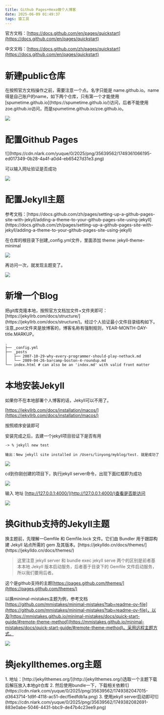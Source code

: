 ```yaml
---
title: Github Pages+Hexo做个人博客
date: 2025-06-09 01:49:37
tags: 猿工具
---
```


官方文档：[https://docs.github.com/en/pages/quickstart](https://docs.github.com/en/pages/quickstart)

中文文档：[https://docs.github.com/zh/pages/quickstart](https://docs.github.com/en/pages/quickstart)

<h1 id="wrbQf">新建public仓库</h1>
在按照官方文档操作之前，需要注意一个点。名字只能是 name.github.io。name得是自己账户的name，如下两个仓库，只有第一个才能使用[spumetime.github.io](https://spumetime.github.io/)访问，后者不能使用zoe.github.io访问，而是spumetime.github.io/zoe.github.io。

![](https://cdn.nlark.com/yuque/0/2025/png/35639562/1749360496115-0ea7900a-4970-4eaa-9d3c-9fc0f664e195.png)

<h1 id="r1WM0">配置Github Pages</h1>
![](https://cdn.nlark.com/yuque/0/2025/png/35639562/1749361066195-ed017349-0b28-4a4f-a0d4-eb65427d31e3.png)

可以输入网址验证是否成功

![](https://cdn.nlark.com/yuque/0/2025/png/35639562/1749362165509-40a6c726-6fca-47a1-81f2-4c73690712f3.png)

<h1 id="k12ZT">配置Jekyll主题</h1>
参考文档：[https://docs.github.com/zh/pages/setting-up-a-github-pages-site-with-jekyll/adding-a-theme-to-your-github-pages-site-using-jekyll](https://docs.github.com/zh/pages/setting-up-a-github-pages-site-with-jekyll/adding-a-theme-to-your-github-pages-site-using-jekyll)

在仓库的根目录下创建_config.yml文件，里面添加  theme: jekyll-theme-minimal 

![](https://cdn.nlark.com/yuque/0/2025/png/35639562/1749362292690-16e9c377-81d8-4a19-ab09-00501ba39546.png)

再访问一次，就发现主题变了。

![](https://cdn.nlark.com/yuque/0/2025/png/35639562/1749362009060-333752d1-31ae-417c-8ee7-6bf527ba027a.png)

<h1 id="UsBpV">新增一个Blog</h1>
把git库克隆本地，按照官方文档加文件+文件夹即可：[https://jekyllrb.com/docs/structure/](https://jekyllrb.com/docs/structure/)。经过个人验证最小文件目录结构如下。注意_post文件夹是放博客的，博客名称有强制规则，YEAR-MONTH-DAY-title.MARKUP。

```shell
.
├── _config.yml
├── _posts
│   ├── 2007-10-29-why-every-programmer-should-play-nethack.md
│   └── 2009-04-26-barcamp-boston-4-roundup.md
└── index.html # can also be an 'index.md' with valid front matter

```

<h1 id="xGrcC">本地安装Jekyll</h1>
如果你不在本地部署个人博客的话，Jekyll可以不用了。

[https://jekyllrb.com/docs/installation/macos/](https://jekyllrb.com/docs/installation/macos/)

按照顺序安装即可

安装完成之后，去建一个jekyll项目验证下是否有用

```shell
-> % jekyll new test

输出：New jekyll site installed in /Users/linyong/myblog/test. 就是成功了

```

![](https://cdn.nlark.com/yuque/0/2025/png/35639562/1749367132097-56b51dae-728f-4ee7-88bc-2687a369e8cf.png)

cd到你刚创建的项目下，执行jekyll server命令，出现下面红框即为成功

![](https://cdn.nlark.com/yuque/0/2025/png/35639562/1749367392776-abc613c1-e7f1-4db2-9024-20c5b7f2f4ac.png)

输入 地址 [http://127.0.0.1:4000/](http://127.0.0.1:4000/)查看是否能访问

![](https://cdn.nlark.com/yuque/0/2025/png/35639562/1749367437298-134ecbc3-0245-4c6a-9a5e-edb57239e607.png)

<h1 id="wKRo7">换Github支持的Jekyll主题</h1>
换主题前，先理解一Gemfile 和 Gemfile.lock 文件。它们由 Bundler 用于跟踪构建 Jekyll 站点所需的 gem 及其版本。[https://jekylldo.cn/docs/themes/](https://jekylldo.cn/docs/themes/)

> 这里注意 jekyll server 和 bundle exec jekyll serve 两个的区别是前者基本本地 Jekyll 版本启动服务，后者基于目录下的 Gemfile 文件启动服务，所以我们要用后者。
>

这个是github支持的主题[https://pages.github.com/themes/](https://pages.github.com/themes/)

以换minimal-mistakes主题为例，参考文档 [https://github.com/mmistakes/minimal-mistakes?tab=readme-ov-file](https://github.com/mmistakes/minimal-mistakes?tab=readme-ov-file)，以及[https://mmistakes.github.io/minimal-mistakes/docs/quick-start-guide/#remote-theme-method](https://mmistakes.github.io/minimal-mistakes/docs/quick-start-guide/#remote-theme-method)。采用远程主题方式。

![](https://cdn.nlark.com/yuque/0/2025/png/35639562/1749375088228-32d225c6-52f8-4864-96b4-0506d75887d7.png)

<h1 id="Nx0fc">换jekyllthemes.org主题</h1>
1. 地址：[http://jekyllthemes.org/](http://jekyllthemes.org/)选取一个主题下载后解压放入本地git仓库
2. 然后使用bundle一下，下载相关依赖![](https://cdn.nlark.com/yuque/0/2025/png/35639562/1749382047015-d3643714-1d9f-4118-ac51-decf5edfdb1a.png)
3. 使用jekyll server启动即可![](https://cdn.nlark.com/yuque/0/2025/png/35639562/1749382082691-883e0abe-5046-4431-bbc9-de47b4c23ee9.png)

